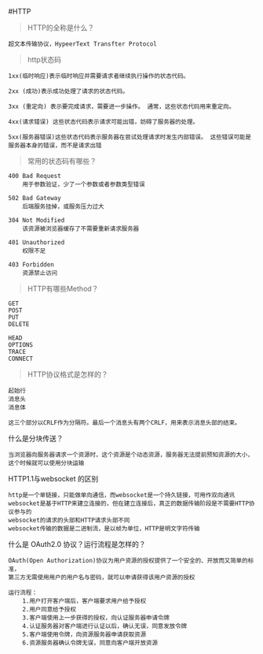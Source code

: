 #HTTP

>HTTP的全称是什么？

	超文本传输协议，HypeerText Transfter Protocol
	
>http状态码
    
    1xx(临时响应)表示临时响应并需要请求者继续执行操作的状态代码。

    2xx (成功)表示成功处理了请求的状态代码。

    3xx (重定向) 表示要完成请求，需要进一步操作。 通常，这些状态代码用来重定向。

    4xx(请求错误) 这些状态代码表示请求可能出错，妨碍了服务器的处理。

    5xx(服务器错误)这些状态代码表示服务器在尝试处理请求时发生内部错误。 这些错误可能是服务器本身的错误，而不是请求出错

>常用的状态码有哪些？
	
	400 Bad Request 
		用于参数验证，少了一个参数或者参数类型错误
	
	502 Bad Gateway
		后端服务挂掉，或服务压力过大
		
	304 Not Modified
		该资源被浏览器缓存了不需要重新请求服务器
		
	401 Unauthorized
		权限不足
		
	403 Forbidden
		资源禁止访问
		

>HTTP有哪些Method？
	
	GET
	POST
	PUT
	DELETE
	
	HEAD
	OPTIONS
	TRACE 
	CONNECT

>HTTP协议格式是怎样的？
	
	起始行
	消息头
	消息体
	
	这三个部分以CRLF作为分隔符。最后一个消息头有两个CRLF，用来表示消息头部的结束。
	

什么是分块传送？
	
	当浏览器向服务器请求一个资源时，这个资源是个动态资源，服务器无法提前预知资源的大小，这个时候就可以使用分块运输
	


HTTP1.1与websocket 的区别
    
    http是一个单链接，只能做单向通信，而websocket是一个持久链接，可用作双向通讯
    websocket是基于HTTP来建立连接的，但在建立连接后，真正的数据传输阶段是不需要HTTP协议参与的
    websocket的请求的头部和HTTP请求头部不同
    websocket传输的数据是二进制流，是以帧为单位，HTTP是明文字符传输

什么是 OAuth2.0 协议？运行流程是怎样的？
    
    OAuth(Open Authorization)协议为用户资源的授权提供了一个安全的、开放而又简单的标准，
    第三方无需使用用户的用户名与密码，就可以申请获得该用户资源的授权

    运行流程：
        1.用户打开客户端后，客户端要求用户给予授权
        2.用户同意给予授权
        3.客户端使用上一步获得的授权，向认证服务器申请令牌
        4.认证服务器对客户端进行认证以后，确认无误，同意发放令牌
        5.客户端使用令牌，向资源服务器申请获取资源
        6.资源服务器确认令牌无误，同意向客户端开放资源













































	